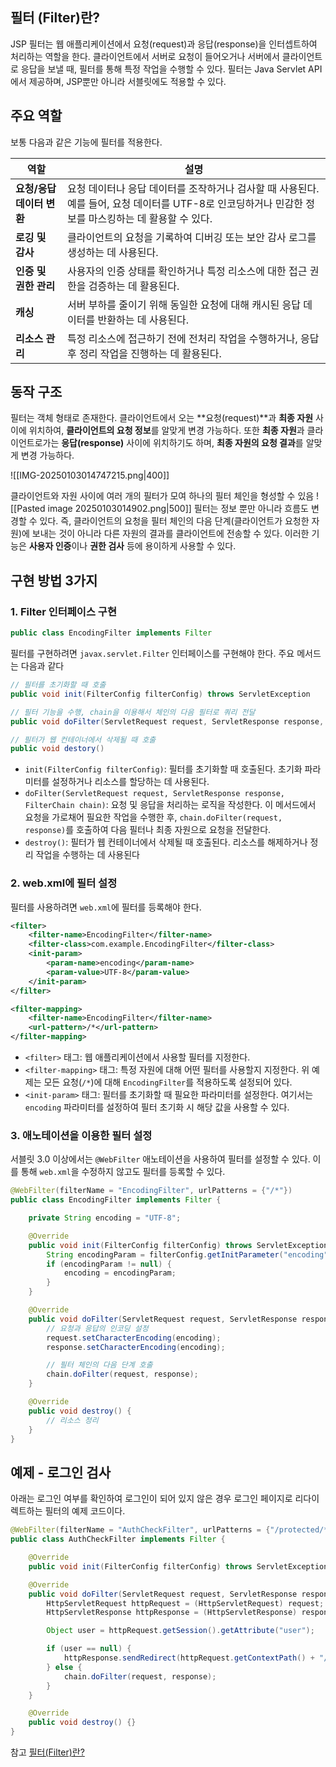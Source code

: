 ## 필터 (Filter)란?
JSP 필터는 웹 애플리케이션에서 요청(request)과 응답(response)을 인터셉트하여 처리하는 역할을 한다. 클라이언트에서 서버로 요청이 들어오거나 서버에서 클라이언트로 응답을 보낼 때, 필터를 통해 특정 작업을 수행할 수 있다. 필터는 Java Servlet API에서 제공하며, JSP뿐만 아니라 서블릿에도 적용할 수 있다.

## 주요 역할
보통 다음과 같은 기능에 필터를 적용한다.

| **역할**           | **설명**                                                                                   |
| ---------------- | ---------------------------------------------------------------------------------------- |
| **요청/응답 데이터 변환** | 요청 데이터나 응답 데이터를 조작하거나 검사할 때 사용된다. 예를 들어, 요청 데이터를 UTF-8로 인코딩하거나 민감한 정보를 마스킹하는 데 활용할 수 있다. |
| **로깅 및 감사**      | 클라이언트의 요청을 기록하여 디버깅 또는 보안 감사 로그를 생성하는 데 사용된다.                                            |
| **인증 및 권한 관리**   | 사용자의 인증 상태를 확인하거나 특정 리소스에 대한 접근 권한을 검증하는 데 활용된다.                                         |
| **캐싱**           | 서버 부하를 줄이기 위해 동일한 요청에 대해 캐시된 응답 데이터를 반환하는 데 사용된다.                                        |
| **리소스 관리**       | 특정 리소스에 접근하기 전에 전처리 작업을 수행하거나, 응답 후 정리 작업을 진행하는 데 활용된다.                                  |

## 동작 구조
필터는 객체 형태로 존재한다.
클라이언트에서 오는 **요청(request)**과 **최종 자원** 사이에 위치하여, **클라이언트의 요청 정보**를 알맞게 변경 가능하다.
또한 **최종 자원**과 클라이언트로가는 **응답(response)** 사이에 위치하기도 하며, **최종 자원의 요청 결과**를 알맞게 변경 가능하다.

![[IMG-20250103014747215.png|400]]

클라이언트와 자원 사이에 여러 개의 필터가 모여 하나의 필터 체인을 형성할 수 있음
![[Pasted image 20250103014902.png|500]]
필터는 정보 뿐만 아니라 흐름도 변경할 수 있다.
즉, 클라이언트의 요청을 필터 체인의 다음 단계(클라이언트가 요청한 자원)에 보내는 것이 아니라 다른 자원의 결과를 클라이언트에 전송할 수 있다.
이러한 기능은 **사용자 인증**이나 **권한 검사** 등에 용이하게 사용할 수 있다.


## 구현 방법 3가지
### 1. Filter 인터페이스 구현
```java
public class EncodingFilter implements Filter
```
필터를 구현하려면 `javax.servlet.Filter` 인터페이스를 구현해야 한다. 주요 메서드는 다음과 같다

```java
// 필터를 초기화할 때 호출 
public void init(FilterConfig filterConfig) throws ServletException 

// 필터 기능을 수행, chain을 이용해서 체인의 다음 필터로 쿼리 전달 
public void doFilter(ServletRequest request, ServletResponse response, FilterChain chain) throws java.io.IOException, ServletException 

// 필터가 웹 컨테이너에서 삭제될 때 호출
public void destory() 
```
- `init(FilterConfig filterConfig)`: 필터를 초기화할 때 호출된다. 초기화 파라미터를 설정하거나 리소스를 할당하는 데 사용된다.
- `doFilter(ServletRequest request, ServletResponse response, FilterChain chain)`: 요청 및 응답을 처리하는 로직을 작성한다. 이 메서드에서 요청을 가로채어 필요한 작업을 수행한 후, `chain.doFilter(request, response)`를 호출하여 다음 필터나 최종 자원으로 요청을 전달한다.
- `destroy()`: 필터가 웹 컨테이너에서 삭제될 때 호출된다. 리소스를 해제하거나 정리 작업을 수행하는 데 사용된다



### 2. web.xml에 필터 설정
필터를 사용하려면 `web.xml`에 필터를 등록해야 한다.
```xml
<filter>
    <filter-name>EncodingFilter</filter-name>
    <filter-class>com.example.EncodingFilter</filter-class>
    <init-param>
        <param-name>encoding</param-name>
        <param-value>UTF-8</param-value>
    </init-param>
</filter>

<filter-mapping>
    <filter-name>EncodingFilter</filter-name>
    <url-pattern>/*</url-pattern>
</filter-mapping>
```
- `<filter>` 태그: 웹 애플리케이션에서 사용할 필터를 지정한다.
- `<filter-mapping>` 태그: 특정 자원에 대해 어떤 필터를 사용할지 지정한다. 위 예제는 모든 요청(`/*`)에 대해 `EncodingFilter`를 적용하도록 설정되어 있다.
- `<init-param>` 태그: 필터를 초기화할 때 필요한 파라미터를 설정한다. 여기서는 `encoding` 파라미터를 설정하여 필터 초기화 시 해당 값을 사용할 수 있다.

### 3. 애노테이션을 이용한 필터 설정
서블릿 3.0 이상에서는 `@WebFilter` 애노테이션을 사용하여 필터를 설정할 수 있다. 이를 통해 `web.xml`을 수정하지 않고도 필터를 등록할 수 있다.

```java
@WebFilter(filterName = "EncodingFilter", urlPatterns = {"/*"})
public class EncodingFilter implements Filter {

    private String encoding = "UTF-8";

    @Override
    public void init(FilterConfig filterConfig) throws ServletException {
        String encodingParam = filterConfig.getInitParameter("encoding");
        if (encodingParam != null) {
            encoding = encodingParam;
        }
    }

    @Override
    public void doFilter(ServletRequest request, ServletResponse response, FilterChain chain) throws IOException, ServletException {
        // 요청과 응답의 인코딩 설정
        request.setCharacterEncoding(encoding);
        response.setCharacterEncoding(encoding);

        // 필터 체인의 다음 단계 호출
        chain.doFilter(request, response);
    }

    @Override
    public void destroy() {
        // 리소스 정리
    }
}
```


## 예제 - 로그인 검사
아래는 로그인 여부를 확인하여 로그인이 되어 있지 않은 경우 로그인 페이지로 리다이렉트하는 필터의 예제 코드이다.

```java
@WebFilter(filterName = "AuthCheckFilter", urlPatterns = {"/protected/*"})
public class AuthCheckFilter implements Filter {

    @Override
    public void init(FilterConfig filterConfig) throws ServletException {}

    @Override
    public void doFilter(ServletRequest request, ServletResponse response, FilterChain chain) throws IOException, ServletException {
        HttpServletRequest httpRequest = (HttpServletRequest) request;
        HttpServletResponse httpResponse = (HttpServletResponse) response;

        Object user = httpRequest.getSession().getAttribute("user");

        if (user == null) {
            httpResponse.sendRedirect(httpRequest.getContextPath() + "/login");
        } else {
            chain.doFilter(request, response);
        }
    }

    @Override
    public void destroy() {}
}
```



참고
[필터(Filter)란?](https://scshim.tistory.com/398)